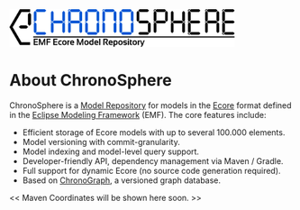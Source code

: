 <img src="https://github.com/MartinHaeusler/chronos/blob/master/readmeResources/logo_chronosphere.png" width="400">

About ChronoSphere
==================

ChronoSphere is a [Model Repository](https://www.researchgate.net/profile/Juri_Rocco/publication/275637197_Collaborative_Repositories_in_Model-Driven_Engineering_Software_Technology/links/5540a98c0cf2320416ed0fd2.pdf) for models in the [Ecore](https://wiki.eclipse.org/Ecore) format defined in the [Eclipse Modeling Framework](http://www.eclipse.org/modeling/emf/) (EMF). The core features include:

* Efficient storage of Ecore models with up to several 100.000 elements.
* Model versioning with commit-granularity.
* Model indexing and model-level query support.
* Developer-friendly API, dependency management via Maven / Gradle.
* Full support for dynamic Ecore (no source code generation required).
* Based on [ChronoGraph](https://github.com/MartinHaeusler/chronos/tree/master/org.chronos.chronograph), a versioned graph database.


<< Maven Coordinates will be shown here soon. >>
